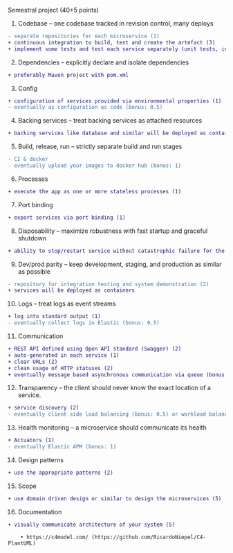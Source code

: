 Semestral project (40+5 points)
1. Codebase – one codebase tracked in revision control, many deploys

```diff
- separate repositories for each microservice (1)
+ continuous integration to build, test and create the artefact (3)
+ implement some tests and test each service separately (unit tests, integration tests) (5)
```

2. Dependencies – explicitly declare and isolate dependencies

```diff
+ preferably Maven project with pom.xml
```

3. Config

```diff
+ configuration of services provided via environmental properties (1)
- eventually as configuration as code (bonus: 0.5)
```
        
4. Backing services – treat backing services as attached resources

```diff
+ backing services like database and similar will be deployed as containers too (1)
```

5. Build, release, run – strictly separate build and run stages

```diff
- CI & docker
- eventually upload your images to docker hub (bonus: 1)
```

6. Processes

```diff
+ execute the app as one or more stateless processes (1)
```


7. Port binding

```diff
+ export services via port binding (1)
```


8. Disposability – maximize robustness with fast startup and graceful shutdown

```diff
+ ability to stop/restart service without catastrophic failure for the rest (2)
```

9. Dev/prod parity – keep development, staging, and production as similar as possible

```diff
- repository for integration testing and system demonstration (2)
+ services will be deployed as containers
```

10. Logs – treat logs as event streams

```diff
+ log into standard output (1)
- eventually collect logs in Elastic (bonus: 0.5)
```

11. Communication

```diff
+ REST API defined using Open API standard (Swagger) (2)
+ auto-generated in each service (1)
+ clear URLs (2)
+ clean usage of HTTP statuses (2)
+ eventually message based asynchronous communication via queue (bonus: 1)
```

12. Transparency – the client should never know the exact location of a service.

```diff
+ service discovery (2)
- eventually client side load balancing (bonus: 0.5) or workload balancing (bonus: 0.5)
```

13. Health monitoring – a microservice should communicate its health

```diff
+ Actuators (1)
- eventually Elastic APM (bonus: 1)
```

14. Design patterns

```diff
+ use the appropriate patterns (2)
```


15. Scope

```diff
+ use domain driven design or similar to design the microservices (5)
```


16. Documentation

```diff
+ visually communicate architecture of your system (5)
```
        • https://c4model.com/ (https://github.com/RicardoNiepel/C4-PlantUML) 
